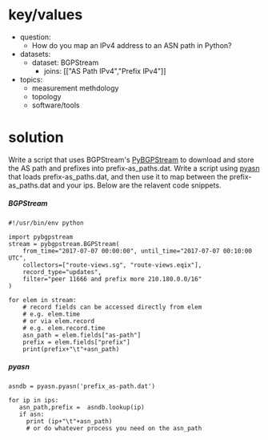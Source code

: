 # key/values
- question: 
   - How do you map an IPv4 address to an ASN path in Python?
- datasets:
   - dataset: BGPStream
     - joins: [["AS Path IPv4","Prefix IPv4"]]
- topics: 
   - measurement methdology
   - topology
   - software/tools
# solution
Write a script that uses BGPStream's [PyBGPStream](https://bgpstream.caida.org/docs/tutorials/pybgpstream)
to download and store the AS path and prefixes into prefix-as_paths.dat.  Write a script using
[pyasn](https://pypi.org/project/pyasn/) that loads prefix-as_paths.dat, and then use it to map
between the prefix-as_paths.dat and your ips. Below are the relavent code snippets.

##### BGPStream
~~~
#!/usr/bin/env python

import pybgpstream
stream = pybgpstream.BGPStream(
    from_time="2017-07-07 00:00:00", until_time="2017-07-07 00:10:00 UTC",
    collectors=["route-views.sg", "route-views.eqix"],
    record_type="updates",
    filter="peer 11666 and prefix more 210.180.0.0/16"
)

for elem in stream:
    # record fields can be accessed directly from elem
    # e.g. elem.time
    # or via elem.record
    # e.g. elem.record.time
    asn_path = elem.fields["as-path"]
    prefix = elem.fields["prefix"]
    print(prefix+"\t"+asn_path)
~~~

##### pyasn
~~~
asndb = pyasn.pyasn('prefix_as-path.dat')

for ip in ips:
   asn_path,prefix =  asndb.lookup(ip)
   if asn:
     print (ip+"\t"+asn_path)
     # or do whatever process you need on the asn_path
~~~
